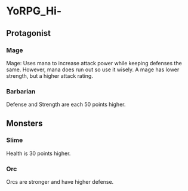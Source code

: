 # YoRPG_Hi-

## Protagonist
### Mage
Mage: Uses mana to increase attack power while keeping defenses the same. However, mana does run out so use it wisely. A mage has lower strength, but a higher attack rating.

### Barbarian
Defense and Strength are each 50 points higher.

## Monsters
### Slime
Health is 30 points higher.
### Orc
Orcs are stronger and have higher defense.